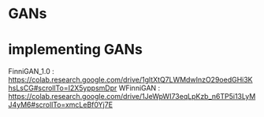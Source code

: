 # GANs
# implementing GANs



FinniGAN_1.0 : https://colab.research.google.com/drive/1gltXtQ7LWMdwInzO29oedGHi3KhsLsCG#scrollTo=I2X5yppsmDpr
WFinniGAN : https://colab.research.google.com/drive/1JeWpWI73eqLpKzb_n6TP5i13LyMJ4yM6#scrollTo=xmcLeBf0Yj7E
